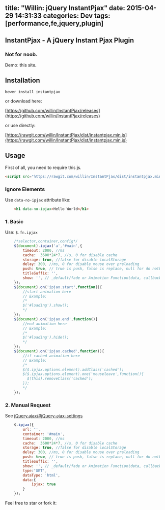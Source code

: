 title: "Willin: jQuery InstantPjax"
date: 2015-04-29 14:31:33
categories: Dev
tags: [performance,fe,jquery,plugin]
---

## InstantPjax - A jQuery Instant Pjax Plugin

### Not for noob.

Demo: this site.

## Installation

```shell
bower install instantpjax
```

or download here: 

[https://github.com/willin/InstantPjax/releases](https://github.com/willin/InstantPjax/releases)

or use directly: 

[https://rawgit.com/willin/InstantPjax/dist/instantpjax.min.js](https://rawgit.com/willin/InstantPjax/dist/instantpjax.min.js)


## Usage

First of all, you need to require this js.

```html
<script src="https://rawgit.com/willin/InstantPjax/dist/instantpjax.min.js" type="application/javascript" data-no-ipjax></script>
```

### Ignore Elements

Use `data-no-ipjax` attribute like:

```html
	<h1 data-no-ipjax>Hello World</h1>
```

### 1. Basic

Use: `$.fn.ipjax`

```js
	/*selector,container,config*/
	$(document).ipjax('a','#main',{
		timeout: 2000, //ms
		cache:  3600*24*7, //s, 0 for disable cache
		storage: true, //false for disable localStorage
		delay: 300, //ms, 0 for disable mouse over preloading
		push: true, // true is push, false is replace, null for do nothing
		titleSuffix: '', 
		show: '', // _default/fade or Animation Function(data, callback, isCached)
	});
	$(document).on('ipjax.start',function(){
		//start animation here
		// Example:
		/*
		$('#loading').show();
		*/
	});
	$(document).on('ipjax.end',function(){
		//end animation here
		// Example:
		/*
		$('#loading').hide();
		*/
	});
	$(document).on('ipjax.cached',function(){
		//if cached animation here
		// Example:
		/*
		$($.ipjax.options.element).addClass('cached');
		$($.ipjax.options.element).one('mouseleave',function(){
		  $(this).removeClass('cached');
		});
		*/
	});
```

### 2. Manual Request

See [jQuery.ajax/#jQuery-ajax-settings](http://api.jquery.com/jQuery.ajax/#jQuery-ajax-settings)

```js
	$.ipjax({
		url: '',
		container: '#main',
		timeout: 2000, //ms
        cache:  3600*24*7, //s, 0 for disable cache
        storage: true, //false for disable localStorage
        delay: 300, //ms, 0 for disable mouse over preloading
        push: true, // true is push, false is replace, null for do nothing
        titleSuffix: '', 
        show: '', // _default/fade or Animation Function(data, callback, isCached)
        type:'GET',
        dataType: 'html',
        data:{
            ipjax: true
        }
	});
```



Feel free to star or fork it:

<div class="github-widget" data-repo="willin/InstantPjax"></div>
